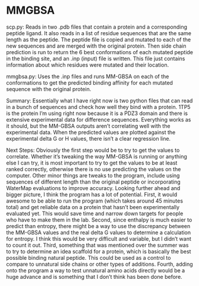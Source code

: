 MMGBSA
======
scp.py:
	Reads in two .pdb files that contain a protein and a corresponding peptide ligand. It also reads in a list of residue sequences that are the same length as the peptide. The peptide file is copied and mutated to each of the new sequences and are merged with the original protein. Then side chain prediction is run to return the 6 best conformations of each mutated peptide in the binding site, and an .inp (input) file is written. This file just contains information about which residues were mutated and their location.

mmgbsa.py:
	Uses the .inp files and runs MM-GBSA on each of the conformations to get the predicted binding affinity for each mutated sequence with the original protein.

Summary:
	Essentially what I have right now is two python files that can read in a bunch of sequences and check how well they bind with a protein. 1TP5 is the protein I’m using right now because it is a PDZ3 domain and there is extensive experimental data for difference sequences. 
Everything works as it should, but the MM-GBSA outputs aren’t correlating well with the experimental data. When the predicted values are plotted against the experimental delta G or H values, there isn’t a clear regression line.

Next Steps:
Obviously the first step would be to try to get the values to correlate. Whether it’s tweaking the way MM-GBSA is running or anything else I can try, it is most important to try to get the values to be at least ranked correctly, otherwise there is no use predicting the values on the computer.
Other minor things are tweaks to the program, include using sequences of different length than the original peptide or incorporating WaterMap evaluations to improve accuracy.
Looking further ahead and bigger picture, I think the program has a lot of potential. First, it would awesome to be able to run the program (which takes around 45 minutes total) and get reliable data on a protein that hasn’t been experimentally evaluated yet. This would save time and narrow down targets for people who have to make them in the lab. Second, since enthalpy is much easier to predict than entropy, there might be a way to use the discrepancy between the MM-GBSA values and the real delta G values to determine a calculation for entropy. I think this would be very difficult and variable, but I didn’t want to count it out. Third, something that was mentioned over the summer was to try to determine an idea scaffold for a protein, which is basically the best possible binding natural peptide. This could be used as a control to compare to unnatural side chains or other types of additions. Fourth, adding onto the program a way to test unnatural amino acids directly would be a huge advance and is something that I don’t think has been done before.
